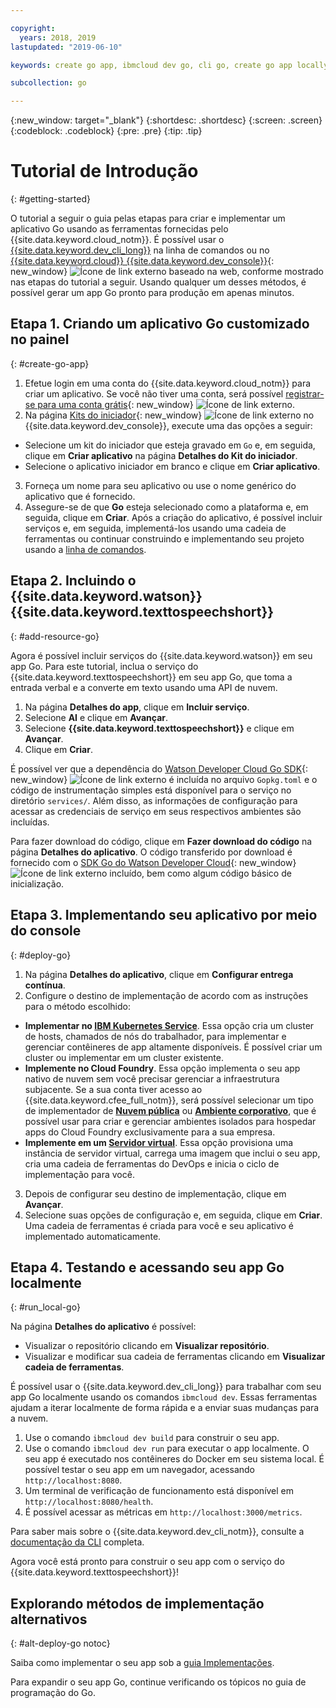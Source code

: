 ```yaml
---

copyright:
  years: 2018, 2019
lastupdated: "2019-06-10"

keywords: create go app, ibmcloud dev go, cli go, create go app locally, deploy go app, go starter kit

subcollection: go

---
```


{:new_window: target="_blank"}
{:shortdesc: .shortdesc}
{:screen: .screen}
{:codeblock: .codeblock}
{:pre: .pre}
{:tip: .tip}

# Tutorial de Introdução
{: #getting-started}

O tutorial a seguir o guia pelas etapas para criar e implementar um aplicativo Go usando as ferramentas fornecidas pelo {{site.data.keyword.cloud_notm}}. É possível usar o [{{site.data.keyword.dev_cli_long}}](/docs/cli?topic=cloud-cli-getting-started) na linha de comandos ou no [{{site.data.keyword.cloud}} {{site.data.keyword.dev_console}}](https://{DomainName}/developer/appservice/dashboard){: new_window} ![Ícone de link externo](../icons/launch-glyph.svg "Ícone de link externo") baseado na web, conforme mostrado nas etapas do tutorial a seguir. Usando qualquer um desses métodos, é possível gerar um app Go pronto para produção em apenas minutos.

## Etapa 1. Criando um aplicativo Go customizado no painel
{: #create-go-app}

1. Efetue login em uma conta do {{site.data.keyword.cloud_notm}} para criar um aplicativo. Se você não tiver uma conta, será possível [registrar-se para uma conta grátis](https://{DomainName}/registration){: new_window} ![Ícone de link externo](../icons/launch-glyph.svg "Ícone de link externo").
2. Na página [Kits do iniciador](https://{DomainName}/developer/appservice/starter-kits){: new_window} ![Ícone de link externo](../icons/launch-glyph.svg "Ícone de link externo") no {{site.data.keyword.dev_console}}, execute uma das opções a seguir:
 * Selecione um kit do iniciador que esteja gravado em `Go` e, em seguida, clique em **Criar aplicativo** na página **Detalhes do Kit do iniciador**.
 * Selecione o aplicativo iniciador em branco e clique em **Criar aplicativo**.
3. Forneça um nome para seu aplicativo ou use o nome genérico do aplicativo que é fornecido.
4. Assegure-se de que **Go** esteja selecionado como a plataforma e, em seguida, clique em **Criar**. Após a criação do aplicativo, é possível incluir serviços e, em seguida, implementá-los usando uma cadeia de ferramentas ou continuar construindo e implementando seu projeto usando a [linha de comandos](/docs/cli?topic=cloud-cli-getting-started).

## Etapa 2. Incluindo o {{site.data.keyword.watson}} {{site.data.keyword.texttospeechshort}}
{: #add-resource-go}

Agora é possível incluir serviços do {{site.data.keyword.watson}} em seu app Go. Para este tutorial, inclua o serviço do {{site.data.keyword.texttospeechshort}} em seu app Go, que toma a entrada verbal e a converte em texto usando uma API de nuvem.

1. Na página **Detalhes do app**, clique em **Incluir serviço**.
2. Selecione **AI** e clique em **Avançar**.
3. Selecione **{{site.data.keyword.texttospeechshort}}** e clique em **Avançar**.
4. Clique em **Criar**.

É possível ver que a dependência do [Watson Developer Cloud Go SDK](https://github.com/watson-developer-cloud/go-sdk){: new_window} ![Ícone de link externo](../icons/launch-glyph.svg "Ícone de link externo") é incluída no arquivo `Gopkg.toml` e o código de instrumentação simples está disponível para o serviço no diretório `services/`. Além disso, as informações de configuração para acessar as credenciais de serviço em seus respectivos ambientes são incluídas.

Para fazer download do código, clique em **Fazer download do código** na página **Detalhes do aplicativo**. O código transferido por download é fornecido com o [SDK Go do Watson Developer Cloud](https://github.com/watson-developer-cloud/go-sdk){: new_window}![Ícone de link externo](../icons/launch-glyph.svg "Ícone de link externo") incluído, bem como algum código básico de inicialização.

## Etapa 3. Implementando seu aplicativo por meio do console
{: #deploy-go}

1. Na página **Detalhes do aplicativo**, clique em **Configurar entrega contínua**.
2. Configure o destino de implementação de acordo com as instruções para o método escolhido:
  * **Implementar no [IBM Kubernetes Service](/docs/containers?topic=containers-app)**. Essa opção cria um cluster de hosts, chamados de nós do trabalhador, para implementar e gerenciar contêineres de app altamente disponíveis. É possível criar um cluster ou implementar em um cluster existente.
  * **Implemente no Cloud Foundry**. Essa opção implementa o seu app nativo de nuvem sem você precisar gerenciar a infraestrutura subjacente. Se a sua conta tiver acesso ao {{site.data.keyword.cfee_full_notm}}, será possível selecionar um tipo de implementador de **[Nuvem pública](/docs/cloud-foundry-public?topic=cloud-foundry-public-about-cf)** ou **[Ambiente corporativo](/docs/cloud-foundry-public?topic=cloud-foundry-public-cfee)**, que é possível usar para criar e gerenciar ambientes isolados para hospedar apps do Cloud Foundry exclusivamente para a sua empresa.
  * **Implemente em um [Servidor virtual](/docs/vsi?topic=virtual-servers-deploying-to-a-virtual-server)**. Essa opção provisiona uma instância de servidor virtual, carrega uma imagem que inclui o seu app, cria uma cadeia de ferramentas do DevOps e inicia o ciclo de implementação para você.

3. Depois de configurar seu destino de implementação, clique em **Avançar**.
4. Selecione suas opções de configuração e, em seguida, clique em **Criar**. Uma cadeia de ferramentas é criada para você e seu aplicativo é implementado automaticamente.

## Etapa 4. Testando e acessando seu app Go localmente
{: #run_local-go}

Na página **Detalhes do aplicativo** é possível:
* Visualizar o repositório clicando em **Visualizar repositório**.
* Visualizar e modificar sua cadeia de ferramentas clicando em **Visualizar cadeia de ferramentas**.

É possível usar o {{site.data.keyword.dev_cli_long}} para trabalhar com seu app Go localmente usando os comandos `ibmcloud dev`. Essas ferramentas ajudam a iterar localmente de forma rápida e a enviar suas mudanças para a nuvem.

1. Use o comando `ibmcloud dev build` para construir o seu app.
2. Use o comando `ibmcloud dev run` para executar o app localmente. O seu app é executado nos contêineres do Docker em seu sistema local. É possível testar o seu app em um navegador, acessando `http://localhost:8080`.
3. Um terminal de verificação de funcionamento está disponível em `http://localhost:8080/health`.
4. É possível acessar as métricas em `http://localhost:3000/metrics`.

Para saber mais sobre o {{site.data.keyword.dev_cli_notm}}, consulte a [documentação da CLI](/docs/cli?topic=cloud-cli-getting-started) completa.

Agora você está pronto para construir o seu app com o serviço do {{site.data.keyword.texttospeechshort}}!

## Explorando métodos de implementação alternativos
{: #alt-deploy-go notoc}

Saiba como implementar o seu app sob a [guia Implementações](/docs/go?topic=go-go-deploy-apps).

Para expandir o seu app Go, continue verificando os tópicos no guia de programação do Go.
